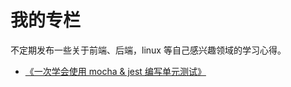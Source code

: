 
# 我的专栏

不定期发布一些关于前端、后端，linux 等自己感兴趣领域的学习心得。

- [《一次学会使用 mocha & jest 编写单元测试》](https://github.com/yeshimei/asVenus/blob/master/unit%20test%20for%20mocha%20and%20jest/README.md)


